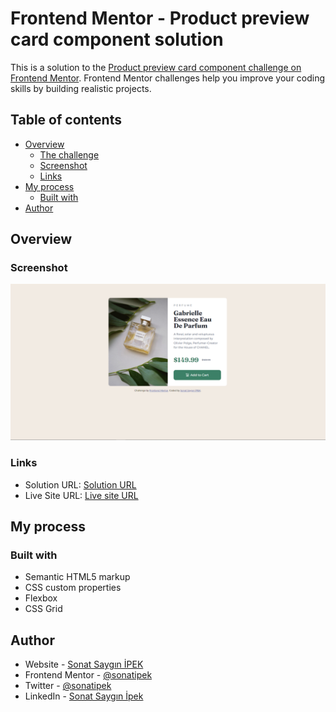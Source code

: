 # Frontend Mentor - Product preview card component solution

This is a solution to the [Product preview card component challenge on Frontend Mentor](https://www.frontendmentor.io/challenges/product-preview-card-component-GO7UmttRfa). Frontend Mentor challenges help you improve your coding skills by building realistic projects. 

## Table of contents

- [Overview](#overview)
  - [The challenge](#the-challenge)
  - [Screenshot](#screenshot)
  - [Links](#links)
- [My process](#my-process)
  - [Built with](#built-with)
- [Author](#author)

## Overview

### Screenshot

![Solution's Image](./screenshot.png)

### Links

- Solution URL: [Solution URL](https://www.frontendmentor.io/solutions/prewiev-card-component-using-css-grid-FJ0rxrThtR)
- Live Site URL: [Live site URL](https://frontend-mentor-challenges-nine-pi.vercel.app/)

## My process

### Built with

- Semantic HTML5 markup
- CSS custom properties
- Flexbox
- CSS Grid


## Author

- Website - [Sonat Saygın İPEK](https://www.sonatipek.com)
- Frontend Mentor - [@sonatipek](https://www.frontendmentor.io/profile/sonatipek)
- Twitter - [@sonatipek](https://www.twitter.com/sonatipek)
- LinkedIn - [Sonat Saygın İpek](https://www.linkedin.com/in/sonatipek)
